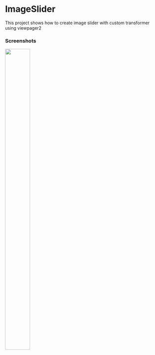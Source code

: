 # ImageSlider
This project shows how to create image slider with custom transformer using viewpager2

<h3>Screenshots</h3>
<img src="https://user-images.githubusercontent.com/17876601/118408290-94108580-b6a2-11eb-9c16-e0fb2347afa1.jpg" width="40%" height="50%">
